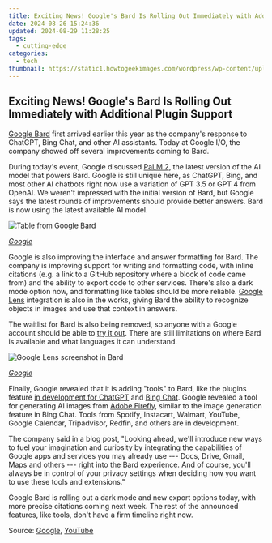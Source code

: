 ```yaml
---
title: Exciting News! Google's Bard Is Rolling Out Immediately with Additional Plugin Support
date: 2024-08-26 15:24:36
updated: 2024-08-29 11:28:25
tags:
  - cutting-edge
categories:
  - tech
thumbnail: https://static1.howtogeekimages.com/wordpress/wp-content/uploads/2023/05/52887898515_f665319f91_o.jpg
---
```


## Exciting News! Google's Bard Is Rolling Out Immediately with Additional Plugin Support

[Google Bard](https://youtube-video-recordings.techidaily.com/in-2024-enhance-branding-the-ultimate-guide-to-custom-urls-for-youtube/) first arrived earlier this year as the company's response to ChatGPT, Bing Chat, and other AI assistants. Today at Google I/O, the company showed off several improvements coming to Bard.

 During today's event, Google discussed [PaLM 2](https://blog.google/technology/ai/google-palm-2-ai-large-language-model/), the latest version of the AI model that powers Bard. Google is still unique here, as ChatGPT, Bing, and most other AI chatbots right now use a variation of GPT 3.5 or GPT 4 from OpenAI. We weren't impressed with the initial version of Bard, but Google says the latest rounds of improvements should provide better answers. Bard is now using the latest available AI model.

![Table from Google Bard](https://static1.howtogeekimages.com/wordpress/wp-content/uploads/2023/05/screenshot-05-10-2023-132527.jpg) 

_[Google](https://www.youtube.com/watch?v=cNfINi5CNbY)_

 Google is also improving the interface and answer formatting for Bard. The company is improving support for writing and formatting code, with inline citations (e.g. a link to a GitHub repository where a block of code came from) and the ability to export code to other services. There's also a dark mode option now, and formatting like tables should be more reliable. [Google Lens](https://facebook-clips.techidaily.com/new-music-syncing-for-iphones-and-androids-in-fb/) integration is also in the works, giving Bard the ability to recognize objects in images and use that context in answers.

 The waitlist for Bard is also being removed, so anyone with a Google account should be able to [try it out](https://youtube-video-recordings.techidaily.com/in-2024-enhance-branding-the-ultimate-guide-to-custom-urls-for-youtube/). There are still limitations on where Bard is available and what languages it can understand.

![Google Lens screenshot in Bard](https://static1.howtogeekimages.com/wordpress/wp-content/uploads/2023/05/screenshot-05-10-2023-132409.jpg) 

_[Google](https://www.youtube.com/watch?v=cNfINi5CNbY)_

 Finally, Google revealed that it is adding "tools" to Bard, like the plugins feature [in development for ChatGPT](https://fox-glue.techidaily.com/new-in-2024-begin-your-editing-journey-adopting-movie-maker-for-w11/) and [Bing Chat](https://fox-info.techidaily.com/2024-approved-journey-to-stickers-full-tutorial-for-turning-gifs-in-chat-apps-like-discord-and-telegram/). Google revealed a tool for generating AI images from [Adobe Firefly](https://instagram-videos.techidaily.com/in-2024-tailoring-video-content-for-igtv-with-horizontal-footage/), similar to the image generation feature in Bing Chat. Tools from Spotify, Instacart, Walmart, YouTube, Google Calendar, Tripadvisor, Redfin, and others are in development.

 The company said in a blog post, "Looking ahead, we'll introduce new ways to fuel your imagination and curiosity by integrating the capabilities of Google apps and services you may already use --- Docs, Drive, Gmail, Maps and others --- right into the Bard experience. And of course, you'll always be in control of your privacy settings when deciding how you want to use these tools and extensions."

 Google Bard is rolling out a dark mode and new export options today, with more precise citations coming next week. The rest of the announced features, like tools, don't have a firm timeline right now.

 Source: [Google](https://blog.google/technology/ai/google-bard-updates-io-2023/), [YouTube](https://www.youtube.com/watch?v=cNfINi5CNbY)

<ins class="adsbygoogle"
     style="display:block"
     data-ad-format="autorelaxed"
     data-ad-client="ca-pub-7571918770474297"
     data-ad-slot="1223367746"></ins>



<ins class="adsbygoogle"
     style="display:block"
     data-ad-client="ca-pub-7571918770474297"
     data-ad-slot="8358498916"
     data-ad-format="auto"
     data-full-width-responsive="true"></ins>
